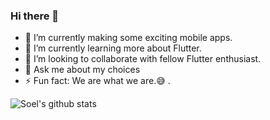 ### Hi there 👋 

- 🔭 I’m currently making some exciting mobile apps.
- 🌱 I’m currently learning more about Flutter.
- 👯 I’m looking to collaborate with fellow Flutter enthusiast.
- 💬 Ask me about my  choices
- ⚡ Fun fact: We are what we are.:sweat_smile: .

![Soel's github stats](https://github-readme-stats.vercel.app/api?username=IamSoel&show_icons=true&theme=tokyonight)


<!--
**IamSoel/IamSoel** is a ✨ _special_ ✨ repository because its `README.md` (this file) appears on your GitHub profile.

Here are some ideas to get you started:

- 🔭 I’m currently making some exciting mobile apps.
- 🌱 I’m currently learning more about Flutter.
- 👯 I’m looking to collaborate with fellow Flutter enthusiast.
- 🤔 I’m looking for help with ...
- 💬 Ask me about my  choices
- 📫 How to reach me: ...
- 😄 Pronouns: ...
- ⚡ Fun fact: We are what we are.
-->
